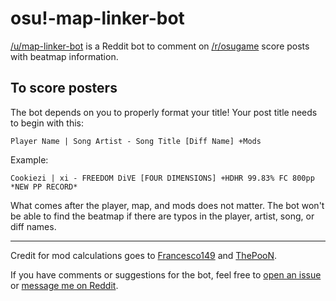 # osu!-map-linker-bot

[/u/map-linker-bot](https://reddit.com/u/map-linker-bot) is a Reddit bot to comment on [/r/osugame](https://reddit.com/r/osugame) score posts with beatmap information.

## To score posters

The bot depends on you to properly format your title! Your post title needs to begin with this:
```
Player Name | Song Artist - Song Title [Diff Name] +Mods
```

Example:

```
Cookiezi | xi - FREEDOM DiVE [FOUR DIMENSIONS] +HDHR 99.83% FC 800pp *NEW PP RECORD*
```

What comes after the player, map, and mods does not matter. The bot won't be able to find the beatmap if there are typos in the player, artist, song, or diff names.

___

Credit for mod calculations goes to [Francesco149](https://github.com/Francesco149/oppai) and [ThePooN](https://github.com/ThePooN/osu-ModPropertiesCalculator).

If you have comments or suggestions for the bot, feel free to [open an issue](https://github.com/christopher-dG/osu-map-linker-bot/issues/new) or [message me on Reddit](https://reddit.com/u/PM_ME_DOG_PICS_PLS).
